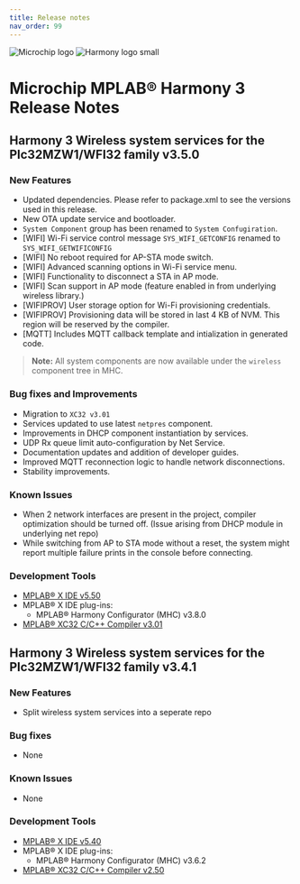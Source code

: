 ```yaml
---
title: Release notes
nav_order: 99
---
```


![Microchip logo](https://raw.githubusercontent.com/wiki/Microchip-MPLAB-Harmony/Microchip-MPLAB-Harmony.github.io/images/microchip_logo.png)
![Harmony logo small](https://raw.githubusercontent.com/wiki/Microchip-MPLAB-Harmony/Microchip-MPLAB-Harmony.github.io/images/microchip_mplab_harmony_logo_small.png)

# Microchip MPLAB® Harmony 3 Release Notes

## Harmony 3 Wireless system services for the PIc32MZW1/WFI32 family  **v3.5.0**

### New Features
- Updated dependencies. Please refer to package.xml to see the versions used in this release.
- New OTA update service and bootloader.
- `System Component` group has been renamed to `System Confugiration`. 
- [WIFI] Wi-Fi service control message `SYS_WIFI_GETCONFIG` renamed to `SYS_WIFI_GETWIFICONFIG`
- [WIFI] No reboot required for AP-STA mode switch.
- [WIFI] Advanced scanning options in Wi-Fi service menu.
- [WIFI] Functionality to disconnect a STA in AP mode.
- [WIFI] Scan support in AP mode (feature enabled in from underlying wireless library.)
- [WIFIPROV] User storage option for Wi-Fi provisioning credentials.
- [WIFIPROV] Provisioning data will be stored in last 4 KB of NVM. This region will be reserved by the compiler.
- [MQTT] Includes MQTT callback template and intialization in generated code.

> **Note:** All system components are now available under the `wireless` component tree in MHC. 

### Bug fixes and Improvements
- Migration to `XC32 v3.01`
- Services updated to use latest `netpres` component.
- Improvements in DHCP component instantiation by services.
- UDP Rx queue limit auto-configuration by Net Service.
- Documentation updates and addition of developer guides.
- Improved MQTT reconnection logic to handle network disconnections.
- Stability improvements.

### Known Issues
- When 2 network interfaces are present in the project, compiler optimization should be turned off. (Issue arising from DHCP module in underlying net repo)
- While switching from AP to STA mode without a reset, the system might report multiple failure prints in the console before connecting.


### Development Tools

- [MPLAB® X IDE v5.50](https://www.microchip.com/mplab/mplab-x-ide)
- MPLAB® X IDE plug-ins:
  - MPLAB® Harmony Configurator (MHC) v3.8.0
- [MPLAB® XC32 C/C++ Compiler v3.01](https://www.microchip.com/mplab/compilers)


## Harmony 3 Wireless system services for the PIc32MZW1/WFI32 family  **v3.4.1**

### New Features
- Split wireless system services into a seperate repo

### Bug fixes
- None

### Known Issues
- None

### Development Tools

- [MPLAB® X IDE v5.40](https://www.microchip.com/mplab/mplab-x-ide)
- MPLAB® X IDE plug-ins:
  - MPLAB® Harmony Configurator (MHC) v3.6.2
- [MPLAB® XC32 C/C++ Compiler v2.50](https://www.microchip.com/mplab/compilers)

